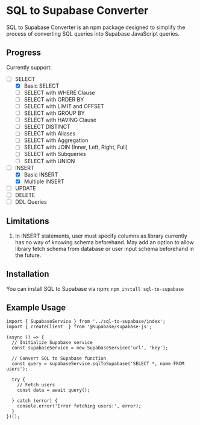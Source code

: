 # SQL to Supabase Converter

SQL to Supabase Converter is an npm package designed to simplify the process of converting SQL queries into Supabase JavaScript queries.

## Progress

Currently support:
- [ ] SELECT
  - [x] Basic SELECT
  - [ ] SELECT with WHERE Clause
  - [ ] SELECT with ORDER BY
  - [ ] SELECT with LIMIT and OFFSET
  - [ ] SELECT with GROUP BY
  - [ ] SELECT with HAVING Clause
  - [ ] SELECT DISTINCT
  - [ ] SELECT with Aliases
  - [ ] SELECT with Aggregation
  - [ ] SELECT with JOIN (Inner, Left, Right, Full)
  - [ ] SELECT with Subqueries
  - [ ] SELECT with UNION
- [ ] INSERT
  - [x] Basic INSERT
  - [x] Multiple INSERT
- [ ] UPDATE
- [ ] DELETE
- [ ] DDL Queries

## Limitations
1. In INSERT statements, user must specify columns as library currently has no way of knowing schema beforehand. May add an option to allow library fetch schema from database or user input schema beforehand in the future.

## Installation
You can install SQL to Supabase via npm: `npm install sql-to-supabase`

## Example Usage
```
import { SupabaseService } from '../sql-to-supabase/index';
import { createClient  } from '@supabase/supabase-js';

(async () => {
  // Initialize Supabase service
  const supabaseService = new SupabaseService('url', 'key');
  
  // Convert SQL to Supabase function
  const query = supabaseService.sqlToSupabase('SELECT *, name FROM users');

  try {
    // Fetch users
    const data = await query();

  } catch (error) {
    console.error('Error fetching users:', error);
  }
})();
```